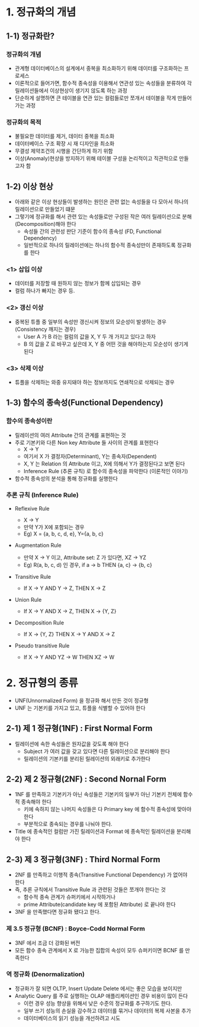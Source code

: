 # 1. 정규화의 개념

## 1-1) 정규화란?

### 정규화의 개념

- 관계형 데이터베이스의 설계에서 중복을 최소화하기 위해 데이터를 구조화하는 프로세스
- 이론적으로 들어가면, 함수적 종속성을 이용해서 연관성 있는 속성들을 분류하여 각 릴레이션들에서 이상현상이 생기지 않도록 하는 과정
- 단순하게 설명하면 큰 테이블을 연관 있는 컬럼들로만 쪼개서 테이블을 작게 만들어가는 과정

### 정규화의 목적

- 불필요한 데이터를 제거, 데이터 중복을 최소화
- 데이터베이스 구조 확장 시 재 디자인을 최소화
- 무결성 제약조건의 시행을 간단하게 하기 위함
- 이상(Anomaly)현상을 방지하기 위해 테이블 구성을 논리적이고 직관적으로 만들고자 함

## 1-2) 이상 현상

- 아래와 같은 이상 현상들이 발생하는 원인은 관련 없는 속성들을 다 모아서 하나의 릴레이션으로 만들었기 떄문
- 그렇기에 정규화를 해서 관련 있는 속성들로만 구성된 작은 여러 릴레이션으로 분해(Decomposition)해야 한다
  - 속성들 간의 관련성 판단 기준이 함수의 종속성 (FD, Functional Dependency)
  - 일반적으로 하나의 릴레이션에는 하나의 함수적 종속성만이 존재하도록 정규화를 한다

### <1> 삽입 이상

- 데이터를 저장할 때 원하지 않는 정보가 함께 삽입되는 경우
- 컬럼 하나가 빠지는 경우 등.

### <2> 갱신 이상

- 중복된 튜플 중 일부의 속성만 갱신시켜 정보의 모순성이 발생하는 경우 (Consistency 깨지는 경우)
  - User A 가 B 라는 컬럼의 값을 X, Y 두 개 가지고 있다고 하자
  - B 의 값을 Z 로 바꾸고 싶은데 X, Y 중 어떤 것을 해야하는지 모순성이 생기게 된다

### <3> 삭제 이상

- 튜플을 삭제하는 와중 유지돼야 하는 정보까지도 연쇄적으로 삭제되는 경우

## 1-3) 함수의 종속성(Functional Dependency)

### 함수의 종속성이란

- 릴레이션의 여러 Attribute 간의 관계를 표현하는 것
- 주로 기본키와 다른 Non key Attribute 들 사이의 관계를 표현한다
  - X -> Y
  - 여기서 X 가 결정자(Determinant), Y는 종속자(Dependent)
  - X, Y 는 Relation 의 Attribute 이고, X에 의해서 Y가 결정된다고 보면 된다
  - Inference Rule (추론 규칙) 로 함수의 종속성을 파악한다 (이론적인 이야기)
- 함수적 종속성의 분석을 통해 정규화를 실행한다

### 추론 규칙 (Inference Rule)

- Reflexive Rule

  - X -> Y
  - 만약 Y가 X에 포함되는 경우
  - Eg) X = {a, b, c, d, e}, Y={a, b, c}

- Augmentation Rule

  - 만약 X -> Y 이고, Attribute set: Z 가 있다면, XZ -> YZ
  - Eg) R(a, b, c, d) 인 경우, if a -> b THEN {a, c} -> {b, c}

- Transitive Rule

  - If X -> Y AND Y -> Z, THEN X -> Z

- Union Rule

  - If X -> Y AND X -> Z, THEN X -> {Y, Z}

- Decomposition Rule

  - If X -> {Y, Z} THEN X -> Y AND X -> Z

- Pseudo transitive Rule
  - If X -> Y AND YZ -> W THEN XZ -> W

# 2. 정규형의 종류

- UNF(Unnormalized Form) 을 정규화 해서 만든 것이 정규형
- UNF 는 기본키를 가지고 있고, 튜플을 식별할 수 있어야 한다

## 2-1) 제 1 정규형(1NF) : First Normal Form

- 릴레이션에 속한 속성들은 원자값을 갖도록 해야 한다
  - Subject 가 여러 값을 갖고 있다면 다른 릴레이션으로 분리해야 한다
  - 릴레이션의 기본키를 분리된 릴레이션의 외래키로 추가한다

## 2-2) 제 2 정규형(2NF) : Second Nornal Form

- 1NF 를 만족하고 기본키가 아닌 속성들은 기본키의 일부가 아닌 기본키 전체에 함수적 종속해야 한다
  - 키에 속하지 않는 나머지 속성들은 다 Primary key 에 함수적 종속성에 맞아야 한다
  - 부분적으로 종속되는 경우를 나눠야 한다.
- Title 에 종속적인 컬럼만 가진 릴레이션과 Format 에 종속적인 릴레이션을 분리해야 한다

## 2-3) 제 3 정규형(3NF) : Third Normal Form

- 2NF 를 만족하고 이행적 종속(Transitive Functional Dependency) 가 없어야 한다
- 즉, 추론 규칙에서 Transitive Rule 과 관련된 것들은 쪼개야 한다는 것
  - 함수적 종속 관계가 슈퍼키에서 시작하거나
  - prime Attribute(candidate key 에 포함된 Attribute) 로 끝나야 한다
- 3NF 을 만족했다면 정규화 됐다고 한다.

### 제 3.5 정규형 (BCNF) : Boyce-Codd Normal Form

- 3NF 에서 조금 더 강화된 버전
- 모든 함수 종속 관계에서 X 로 가능한 집합의 속성이 모두 슈퍼키이면 BCNF 를 만족한다

### 역 정규화 (Denormalization)

- 정규화가 잘 되면 OLTP, Insert Update Delete 에서는 좋은 모습을 보이지만
- Analytic Query 를 주로 실행하는 OLAP 애플리케이션인 경우 비용이 많이 든다
  - 이런 경우 성능 향상을 위해서 낮은 수준의 정규화를 추구하기도 한다.
  - 일부 쓰기 성능의 손실을 감수하고 데이터를 묶거나 데이터의 복제 사본을 추가
  - 데이터베이스의 읽기 성능을 개선하려고 시도
